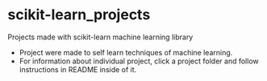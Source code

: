 # scikit-learn_projects
Projects made with scikit-learn machine learning library

- Project were made to self learn techniques of machine learning.
- For information about individual project, click a project folder and follow instructions in README inside of it.
